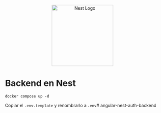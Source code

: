 <p align="center">
  <a href="http://nestjs.com/" target="blank"><img src="https://nestjs.com/img/logo-small.svg" width="200" alt="Nest Logo" /></a>
</p>

# Backend en Nest

```
docker compose up -d
```

Copiar el ```.env.template``` y renombrarlo a ```.env```# angular-nest-auth-backend
